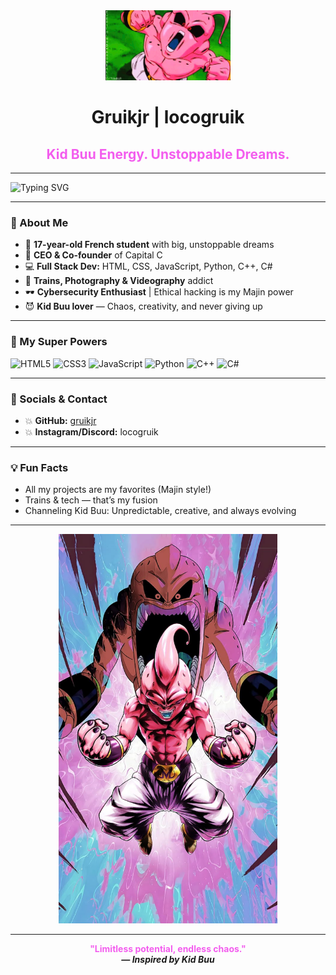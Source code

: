 <!-- Kid Buu Themed README by Gruikjr -->

<div align="center">
  <img src="kidbuu.gif" width="200" alt="Kid Buu" />
  <h1> Gruikjr | locogruik</h1>
  <h2><span style="color:#F35DEE;">Kid Buu Energy. Unstoppable Dreams.</span></h2>
</div>

---

<img src="https://readme-typing-svg.herokuapp.com?font=Fira+Code&size=24&pause=1000&color=F35DEE&center=true&vCenter=true&width=435&lines=Welcome+to+my+chaotic+lair!;Absorbing+skills+like+Kid+Buu;Cybersecurity+is+my+playground" alt="Typing SVG" />

---

### 👦 About Me

- 🧬 **17-year-old French student** with big, unstoppable dreams  
- 👾 **CEO & Co-founder** of Capital C  
- 💻 **Full Stack Dev:** HTML, CSS, JavaScript, Python, C++, C#  
- 🎥 **Trains, Photography & Videography** addict  
- 🕶️ **Cybersecurity Enthusiast** | Ethical hacking is my Majin power  
- 😈 **Kid Buu lover** — Chaos, creativity, and never giving up

---

### 🚀 My Super Powers

![HTML5](https://img.shields.io/badge/html5-%23E34F26.svg?&style=flat&logo=html5&logoColor=white)
![CSS3](https://img.shields.io/badge/css3-%231572B6.svg?&style=flat&logo=css3&logoColor=white)
![JavaScript](https://img.shields.io/badge/javascript-%23F7DF1E.svg?&style=flat&logo=javascript&logoColor=black)
![Python](https://img.shields.io/badge/python-%233776AB.svg?&style=flat&logo=python&logoColor=white)
![C++](https://img.shields.io/badge/C%2B%2B-%2300599C.svg?&style=flat&logo=c%2B%2B&logoColor=white)
![C#](https://img.shields.io/badge/C%23-%23239120.svg?&style=flat&logo=c-sharp&logoColor=white)

---

### 📸 Socials & Contact

- 💥 **GitHub:** [gruikjr](https://github.com/gruikjr)
- 💥 **Instagram/Discord:** locogruik

---

### 💡 Fun Facts

- All my projects are my favorites (Majin style!)
- Trains & tech — that’s my fusion
- Channeling Kid Buu: Unpredictable, creative, and always evolving

---

<div align="center">
  <img src="buuhimself.jpg" width="350" alt="Kid Buu GIF"/>
</div>

---

<div align="center">
  <b><span style="color:#F35DEE;">"Limitless potential, endless chaos."</span><br>
  <i>— Inspired by Kid Buu</i>
</div>

<!---
Gruikjr/Gruikjr is a ✨ special ✨ repository because its `README.md` (this file) appears on your GitHub profile.
You can click the Preview link to take a look at your changes.
--->
